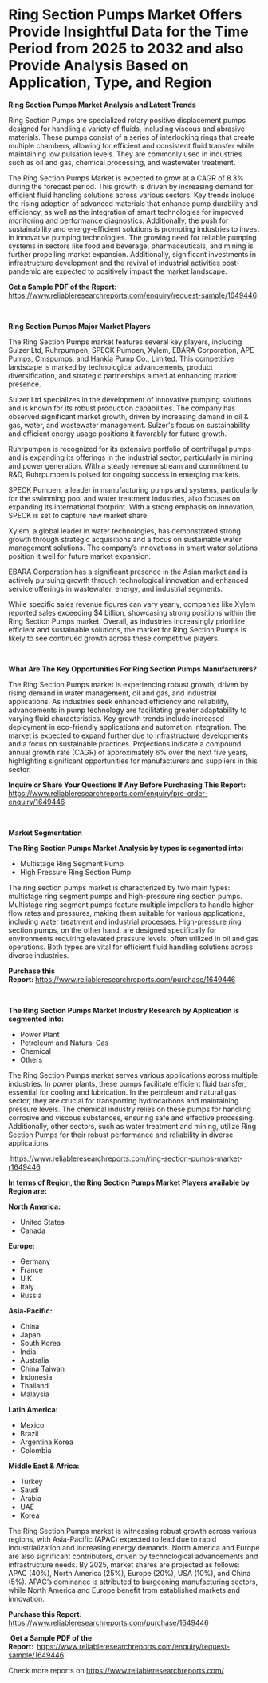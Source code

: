 <p><h1>Ring Section Pumps Market Offers Provide Insightful Data for the Time Period from 2025 to 2032 and also Provide Analysis Based on Application, Type, and Region</h1></p><p><strong>Ring Section Pumps Market Analysis and Latest Trends</strong></p>
<p><p>Ring Section Pumps are specialized rotary positive displacement pumps designed for handling a variety of fluids, including viscous and abrasive materials. These pumps consist of a series of interlocking rings that create multiple chambers, allowing for efficient and consistent fluid transfer while maintaining low pulsation levels. They are commonly used in industries such as oil and gas, chemical processing, and wastewater treatment.</p><p>The Ring Section Pumps Market is expected to grow at a CAGR of 8.3% during the forecast period. This growth is driven by increasing demand for efficient fluid handling solutions across various sectors. Key trends include the rising adoption of advanced materials that enhance pump durability and efficiency, as well as the integration of smart technologies for improved monitoring and performance diagnostics. Additionally, the push for sustainability and energy-efficient solutions is prompting industries to invest in innovative pumping technologies. The growing need for reliable pumping systems in sectors like food and beverage, pharmaceuticals, and mining is further propelling market expansion. Additionally, significant investments in infrastructure development and the revival of industrial activities post-pandemic are expected to positively impact the market landscape.</p></p>
<p><strong>Get a Sample PDF of the Report:&nbsp;</strong> <a href="https://www.reliableresearchreports.com/enquiry/request-sample/1649446?utm_campaign=2215&utm_medium=2&utm_source=Github&utm_content=ia&utm_term=09042025&utm_id=ring-section-pumps">https://www.reliableresearchreports.com/enquiry/request-sample/1649446</a></p>
<p>&nbsp;</p>
<p><strong>Ring Section Pumps Major Market Players</strong></p>
<p><p>The Ring Section Pumps market features several key players, including Sulzer Ltd, Ruhrpumpen, SPECK Pumpen, Xylem, EBARA Corporation, APE Pumps, Cmspumps, and Hankia Pump Co., Limited. This competitive landscape is marked by technological advancements, product diversification, and strategic partnerships aimed at enhancing market presence.</p><p>Sulzer Ltd specializes in the development of innovative pumping solutions and is known for its robust production capabilities. The company has observed significant market growth, driven by increasing demand in oil & gas, water, and wastewater management. Sulzer's focus on sustainability and efficient energy usage positions it favorably for future growth.</p><p>Ruhrpumpen is recognized for its extensive portfolio of centrifugal pumps and is expanding its offerings in the industrial sector, particularly in mining and power generation. With a steady revenue stream and commitment to R&D, Ruhrpumpen is poised for ongoing success in emerging markets.</p><p>SPECK Pumpen, a leader in manufacturing pumps and systems, particularly for the swimming pool and water treatment industries, also focuses on expanding its international footprint. With a strong emphasis on innovation, SPECK is set to capture new market share.</p><p>Xylem, a global leader in water technologies, has demonstrated strong growth through strategic acquisitions and a focus on sustainable water management solutions. The company’s innovations in smart water solutions position it well for future market expansion.</p><p>EBARA Corporation has a significant presence in the Asian market and is actively pursuing growth through technological innovation and enhanced service offerings in wastewater, energy, and industrial segments.</p><p>While specific sales revenue figures can vary yearly, companies like Xylem reported sales exceeding $4 billion, showcasing strong positions within the Ring Section Pumps market. Overall, as industries increasingly prioritize efficient and sustainable solutions, the market for Ring Section Pumps is likely to see continued growth across these competitive players.</p></p>
<p>&nbsp;</p>
<p><strong>What Are The Key Opportunities For Ring Section Pumps Manufacturers?</strong></p>
<p><p>The Ring Section Pumps market is experiencing robust growth, driven by rising demand in water management, oil and gas, and industrial applications. As industries seek enhanced efficiency and reliability, advancements in pump technology are facilitating greater adaptability to varying fluid characteristics. Key growth trends include increased deployment in eco-friendly applications and automation integration. The market is expected to expand further due to infrastructure developments and a focus on sustainable practices. Projections indicate a compound annual growth rate (CAGR) of approximately 6% over the next five years, highlighting significant opportunities for manufacturers and suppliers in this sector.</p></p>
<p><strong>Inquire or Share Your Questions If Any Before Purchasing This Report:</strong> <a href="https://www.reliableresearchreports.com/enquiry/pre-order-enquiry/1649446?utm_campaign=2215&utm_medium=2&utm_source=Github&utm_content=ia&utm_term=09042025&utm_id=ring-section-pumps">https://www.reliableresearchreports.com/enquiry/pre-order-enquiry/1649446</a></p>
<p>&nbsp;</p>
<p><strong>Market Segmentation</strong></p>
<p><strong>The Ring Section Pumps Market Analysis by types is segmented into:</strong></p>
<p><ul><li>Multistage Ring Segment Pump</li><li>High Pressure Ring Section Pump</li></ul></p>
<p><p>The ring section pumps market is characterized by two main types: multistage ring segment pumps and high-pressure ring section pumps. Multistage ring segment pumps feature multiple impellers to handle higher flow rates and pressures, making them suitable for various applications, including water treatment and industrial processes. High-pressure ring section pumps, on the other hand, are designed specifically for environments requiring elevated pressure levels, often utilized in oil and gas operations. Both types are vital for efficient fluid handling solutions across diverse industries.</p></p>
<p><strong>Purchase this Report:&nbsp;</strong><a href="https://www.reliableresearchreports.com/purchase/1649446?utm_campaign=2215&utm_medium=2&utm_source=Github&utm_content=ia&utm_term=09042025&utm_id=ring-section-pumps">https://www.reliableresearchreports.com/purchase/1649446</a></p>
<p>&nbsp;</p>
<p><strong>The Ring Section Pumps Market Industry Research by Application is segmented into:</strong></p>
<p><ul><li>Power Plant</li><li>Petroleum and Natural Gas</li><li>Chemical</li><li>Others</li></ul></p>
<p><p>The Ring Section Pumps market serves various applications across multiple industries. In power plants, these pumps facilitate efficient fluid transfer, essential for cooling and lubrication. In the petroleum and natural gas sector, they are crucial for transporting hydrocarbons and maintaining pressure levels. The chemical industry relies on these pumps for handling corrosive and viscous substances, ensuring safe and effective processing. Additionally, other sectors, such as water treatment and mining, utilize Ring Section Pumps for their robust performance and reliability in diverse applications.</p></p>
<p><a href="https://www.reliableresearchreports.com/ring-section-pumps-market-r1649446?utm_campaign=2215&utm_medium=2&utm_source=Github&utm_content=ia&utm_term=09042025&utm_id=ring-section-pumps">&nbsp;https://www.reliableresearchreports.com/ring-section-pumps-market-r1649446</a></p>
<p><strong>In terms of Region, the Ring Section Pumps Market Players available by Region are:</strong></p>
<p>
    <p> <strong> North America: </strong>
        <ul>
            <li>United States</li>
            <li>Canada</li>
        </ul>
        </p> 
    <p> <strong> Europe: </strong>
        <ul>
            <li>Germany</li>
            <li>France</li>
            <li>U.K.</li>
            <li>Italy</li>
            <li>Russia</li>
        </ul>
        </p> 
    <p> <strong> Asia-Pacific: </strong>
        <ul>
            <li>China</li>
            <li>Japan</li>
            <li>South Korea</li>
            <li>India</li>
            <li>Australia</li>
            <li>China Taiwan</li>
            <li>Indonesia</li>
            <li>Thailand</li>
            <li>Malaysia</li>
        </ul>
        </p> 
    <p> <strong> Latin America: </strong>
        <ul>
            <li>Mexico</li>
            <li>Brazil</li>
            <li>Argentina Korea</li>
            <li>Colombia</li>
        </ul>
        </p> 
    <p> <strong> Middle East & Africa: </strong>
        <ul>
            <li>Turkey</li>
            <li>Saudi</li>
            <li>Arabia</li>
            <li>UAE</li>
            <li>Korea</li>
        </ul>
    </p>
    </p>
<p><p>The Ring Section Pumps market is witnessing robust growth across various regions, with Asia-Pacific (APAC) expected to lead due to rapid industrialization and increasing energy demands. North America and Europe are also significant contributors, driven by technological advancements and infrastructure needs. By 2025, market shares are projected as follows: APAC (40%), North America (25%), Europe (20%), USA (10%), and China (5%). APAC’s dominance is attributed to burgeoning manufacturing sectors, while North America and Europe benefit from established markets and innovation.</p></p>
<p><strong>Purchase this Report: </strong><a href="https://www.reliableresearchreports.com/purchase/1649446?utm_campaign=2215&utm_medium=2&utm_source=Github&utm_content=ia&utm_term=09042025&utm_id=ring-section-pumps">https://www.reliableresearchreports.com/purchase/1649446</a></p>
<p>&nbsp;<strong>Get a Sample PDF of the Report:&nbsp;&nbsp;</strong><a href="https://www.reliableresearchreports.com/enquiry/request-sample/1649446?utm_campaign=2215&utm_medium=2&utm_source=Github&utm_content=ia&utm_term=09042025&utm_id=ring-section-pumps">https://www.reliableresearchreports.com/enquiry/request-sample/1649446</a></p>
<p><strong></strong></p>
<p>Check more reports on <a href="https://www.reliableresearchreports.com/?utm_campaign=2215&utm_medium=2&utm_source=Github&utm_content=ia&utm_term=09042025&utm_id=ring-section-pumps">https://www.reliableresearchreports.com/</a></p>